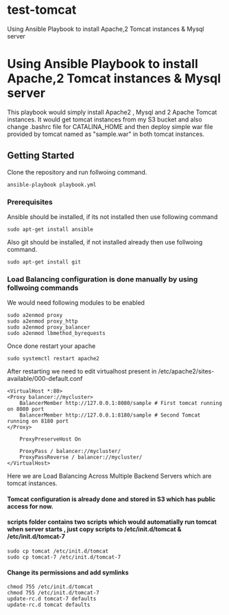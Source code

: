 # test-tomcat
Using Ansible Playbook to install Apache,2 Tomcat instances &amp; Mysql server

# Using Ansible Playbook to install Apache,2 Tomcat instances & Mysql server

This playbook would simply install Apache2 , Mysql and 2 Apache Tomcat instances. It would get tomcat instances from my S3 bucket and also change .bashrc file for CATALINA_HOME and then deploy simple war file provided by tomcat named as "sample.war" in both tomcat instances.

## Getting Started

Clone the repository and run follwoing command.

	ansible-playbook playbook.yml

### Prerequisites


Ansible should be installed, if its not installed then use following command 

	sudo apt-get install ansible

Also git should be installed, if not installed already then use follwoing command.

	sudo apt-get install git

### Load Balancing configuration is done manually by using follwoing commands 

We would need following modules to be enabled 

	sudo a2enmod proxy
	sudo a2enmod proxy_http
	sudo a2enmod proxy_balancer
	sudo a2enmod lbmethod_byrequests

Once done restart your apache

	sudo systemctl restart apache2

After restarting we need to edit virtualhost present in /etc/apache2/sites-available/000-default.conf

	<VirtualHost *:80>
	<Proxy balancer://mycluster>
    	BalancerMember http://127.0.0.1:8080/sample # First tomcat running on 8080 port
    	BalancerMember http://127.0.0.1:8180/sample # Second Tomcat running on 8180 port
	</Proxy>

    	ProxyPreserveHost On

	    ProxyPass / balancer://mycluster/
	    ProxyPassReverse / balancer://mycluster/
	</VirtualHost>

Here we are Load Balancing Across Multiple Backend Servers which are tomcat instances.

#### Tomcat configuration is already done and stored in S3 which has public access for now.

#### scripts folder contains two scripts which would automatially run tomcat when server starts , just copy scripts to /etc/init.d/tomcat & /etc/init.d/tomcat-7
	sudo cp tomcat /etc/init.d/tomcat
	sudo cp tomcat-7 /etc/init.d/tomcat-7

#### Change its permissions and  add symlinks 
	chmod 755 /etc/init.d/tomcat
	chmod 755 /etc/init.d/tomcat-7
	update-rc.d tomcat-7 defaults
	update-rc.d tomcat defaults

